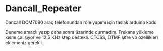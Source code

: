 # Dancall_Repeater
Dancall DCM7080 araç telefonundan röle yapımı için taslak arduino kodu.

Deneme amaçlı yazıp daha sonra üzerinde durmadım. Frekans yükleme kısmı çalışıyor ve 12.5 KHz step destekli.
CTCSS, DTMF şifre vb özellikleri eklemeniz gerekli.
